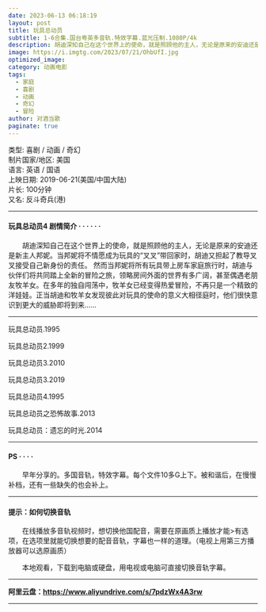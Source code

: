 ```yaml
---
date: 2023-06-13 06:18:19
layout: post
title: 玩具总动员
subtitle: 1-6合集.国台粤英多音轨.特效字幕.蓝光压制.1080P/4k
description: 胡迪深知自己在这个世界上的使命，就是照顾他的主人，无论是原来的安迪还是新主人邦妮。当邦妮将不情愿成为玩具的“叉叉”带回家时，胡迪又担起了教导叉叉接受自己新身份的责任....
image: https://i.imgtg.com/2023/07/21/OhbUfI.jpg
optimized_image: 
category: 动画电影
tags:
  - 家庭
  - 喜剧
  - 动画
  - 奇幻
  - 冒险
author: 对酒当歌
paginate: true
---
```


类型: 喜剧 / 动画 / 奇幻  
制片国家/地区: 美国  
语言: 英语 / 国语  
上映日期: 2019-06-21(美国/中国大陆)  
片长: 100分钟  
又名: 反斗奇兵(港)  

---

#### 玩具总动员4 剧情简介 · · · · · ·

　　胡迪深知自己在这个世界上的使命，就是照顾他的主人，无论是原来的安迪还是新主人邦妮。当邦妮将不情愿成为玩具的“叉叉”带回家时，胡迪又担起了教导叉叉接受自己新身份的责任。 然而当邦妮将所有玩具带上房车家庭旅行时，胡迪与伙伴们将共同踏上全新的冒险之旅，领略房间外面的世界有多广阔，甚至偶遇老朋友牧羊女。在多年的独自闯荡中，牧羊女已经变得热爱冒险，不再只是一个精致的洋娃娃。正当胡迪和牧羊女发现彼此对玩具的使命的意义大相径庭时，他们很快意识到更大的威胁即将到来……

---

玩具总动员.1995  

玩具总动员2.1999  

玩具总动员3.2010  

玩具总动员3.2019  

玩具总动员4.1995  

玩具总动员之恐怖故事.2013  

玩具总动员：遗忘的时光.2014  

---

#### PS · · · ·

　　早年分享的。多国音轨，特效字幕。每个文件10多G上下。被和谐后，在慢慢补档，还有一些缺失的也会补上。

---

#### 提示：如何切换音轨

　　在线播放多音轨视频时，想切换他国配音，需要在原画质上播放才能>有选项，在选项里就能切换想要的配音音轨，字幕也一样的道理。（电视上用第三方播放器可以选原画质）

　　本地观看，下载到电脑或硬盘，用电视或电脑可直接切换音轨字幕。

---

**阿里云盘：<https://www.aliyundrive.com/s/7pdzWx4A3rw>**

---
